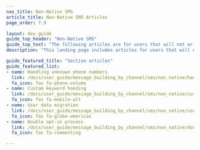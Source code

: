 ```yaml
---
nav_title: Non-Native SMS
article_title: Non-Native SMS Articles
page_order: 7.9

layout: dev_guide
guide_top_header: "Non-Native SMS"
guide_top_text: "The following articles are for users that will not or have not yet switched over to Braze's native <a href='/docs/user_guide/message_building_by_channel/sms/keywords/optin_optout/'>keyword processing</a> processing capability. For these users, reference the native SMS user guide but be on the look for callouts that will redirect you to the appropriate version of the article for your implementation."
description: "This landing page includes articles for users that will not or have not yet switched over to Braze's native keyword processing processing capability. For these users, reference the native SMS user guide but be on the look for callouts that will redirect you to the appropriate version of the article for your implementation."

guide_featured_title: "Section articles"
guide_featured_list:
- name: Handling unknown phone numbers
  link: /docs/user_guide/message_building_by_channel/sms/non_native/handling_unkown_phone_numbers/
  fa_icon: fas fa-phone-volume
- name: Custom keyword handing
  link: /docs/user_guide/message_building_by_channel/sms/non_native/custom_keyword_handling/
  fa_icon: fas fa-mobile-alt
- name: User data migration
  link: /docs/user_guide/message_building_by_channel/sms/non_native/user_data_migration/
  fa_icon: fas fa-globe-americas
- name: Double opt-in process
  link: /docs/user_guide/message_building_by_channel/sms/non_native/double_opt_in/
  fa_icon: fas fa-commenting

---
```

<br><br>